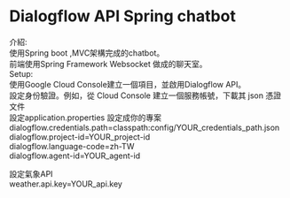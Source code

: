 # Dialogflow API Spring chatbot
介紹:  
使用Spring boot ,MVC架構完成的chatbot。  
前端使用Spring Framework Websocket 做成的聊天室。  
Setup:  
使用Google Cloud Console建立一個項目，並啟用Dialogflow API。  
設定身份驗證。例如，從 Cloud Console 建立一個服務帳號，下載其 json 憑證文件  
設定application.properties  設定成你的專案  
dialogflow.credentials.path=classpath:config/YOUR_credentials_path.json  
dialogflow.project-id=YOUR_project-id  
dialogflow.language-code=zh-TW  
dialogflow.agent-id=YOUR_agent-id  
  
設定氣象API  
weather.api.key=YOUR_api.key  
